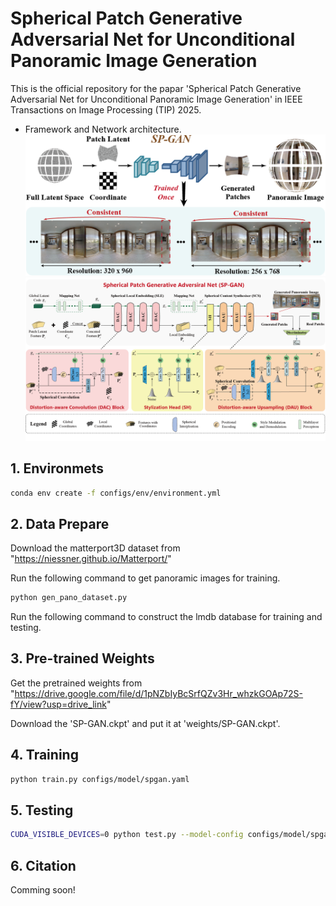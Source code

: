 # Spherical Patch Generative Adversarial Net for Unconditional Panoramic Image Generation

This is the official repository for the papar 'Spherical Patch Generative Adversarial Net for Unconditional Panoramic Image Generation' in IEEE Transactions on Image Processing (TIP) 2025.

- Framework and Network architecture.
![Framework](assets/MotivationV22.png)
![Network](<assets/Network - v13 check.png>)


## 1. Environmets
```sh
conda env create -f configs/env/environment.yml
```

## 2. Data Prepare
Download the matterport3D dataset from "https://niessner.github.io/Matterport/"

Run the following command to get panoramic images for training.
```sh
python gen_pano_dataset.py
```

Run the following command to construct the lmdb database for training and testing.

## 3. Pre-trained Weights

Get the pretrained weights from "https://drive.google.com/file/d/1pNZbIyBcSrfQZv3Hr_whzkGOAp72S-fY/view?usp=drive_link"

Download the 'SP-GAN.ckpt' and put it at 'weights/SP-GAN.ckpt'.

## 4. Training

```sh
python train.py configs/model/spgan.yaml
```

## 5. Testing

```sh
CUDA_VISIBLE_DEVICES=0 python test.py --model-config configs/model/spgan.yaml --test-config configs/test/spgan_384x768.yaml --ckpt weights/SP-GAN.ckpt
```

## 6. Citation
Comming soon!
<!-- ```bibtex
@ARTICLE{11037336,
  author={Xu, Mai and Sun, Xiancheng and Li, Shengxi and Jiang, Lai and Xia, Jingyuan and Deng, Xin},
  journal={IEEE Transactions on Image Processing}, 
  title={Spherical Patch Generative Adversarial Net for Unconditional Panoramic Image Generation}, 
  year={2025},
  doi={10.1109/TIP.2025.3578257}}
``` -->
